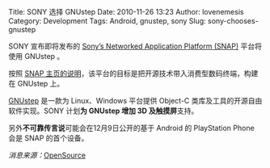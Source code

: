 Title: SONY 选择 GNUstep
Date: 2010-11-26 13:23
Author: lovenemesis
Category: Development
Tags: Android, gnustep, sony
Slug: sony-chooses-gnustep

SONY 宣布即将发布的 [Sony’s Networked Application Platform
(SNAP)](http://snap.sonydeveloper.com//) 平台将使用 GNUstep 。

按照 [SNAP
主页的说明](http://snap.sonydeveloper.com/pages/about/)，该平台的目标是把开源技术带入消费型数码终端，构建在
GNUstep 上。

[GNUstep](http://www.gnustep.org/) 是一款为 Linux、Windows 平台提供
Object-C 类库及工具的开源自由软件实现。SONY 计划**为 GNUstep 增加 3D
及触摸屏**支持。

另外**不可靠传言说**可能会在12月9日公开的基于 Android 的 PlayStation
Phone 会是 SNAP 的首个设备。

*消息来源：*[OpenSource](http://opensource.com/life/10/11/sony-chooses-open)

